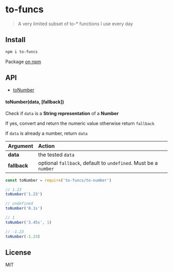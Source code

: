 # to-funcs

> A very limited subset of to-* functions I use every day

## Install

```bash
npm i to-funcs
```

Package [on npm](https://www.npmjs.com/package/to-funcs)

## API

* [toNumber](#tonumberdata-fallback)

#### toNumber(data, [fallback])

Check if `data` is a **String representation** of a **Number**

If yes, convert and return the numeric value otherwise return `fallback`

If `data` is already a number, return `data`

| Argument | Action |
| :------ | :------- |
| **data** | the tested `data` |
| **fallback** | optional `fallback`, default to `undefined`. Must be a `number` |

```js
const toNumber = require('to-funcs/to-number')

// 1.23
toNumber('1.23')

// undefined
toNumber('0.1s')

// 1
toNumber('3.45s', 1)

// -1.23
toNumber(-1.23)
```

## License

MIT
